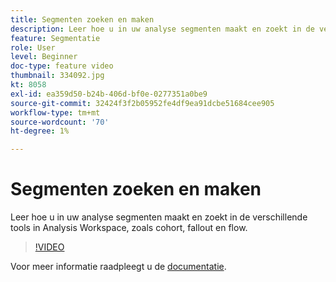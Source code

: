 ```yaml
---
title: Segmenten zoeken en maken
description: Leer hoe u in uw analyse segmenten maakt en zoekt in de verschillende tools in Analysis Workspace, zoals cohort, fallout en flow.
feature: Segmentatie
role: User
level: Beginner
doc-type: feature video
thumbnail: 334092.jpg
kt: 8058
exl-id: ea359d50-b24b-406d-bf0e-0277351a0be9
source-git-commit: 32424f3f2b05952fe4df9ea91dcbe51684cee905
workflow-type: tm+mt
source-wordcount: '70'
ht-degree: 1%

---
```


# Segmenten zoeken en maken

Leer hoe u in uw analyse segmenten maakt en zoekt in de verschillende tools in Analysis Workspace, zoals cohort, fallout en flow.

>[!VIDEO](https://video.tv.adobe.com/v/334092/?quality=12&learn=on)

Voor meer informatie raadpleegt u de [documentatie](https://experienceleague.adobe.com/docs/analytics/components/segmentation/segmentation-workflow/seg-workflow.html?lang=en).
